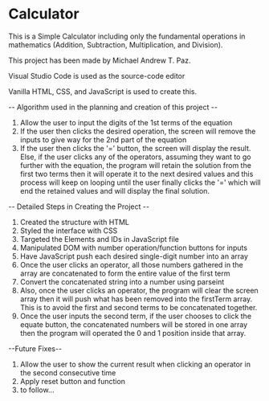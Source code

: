 # Calculator

This is a Simple Calculator including only the fundamental operations in mathematics (Addition, Subtraction, Multiplication, and Division).

This project has been made by Michael Andrew T. Paz.

Visual Studio Code is used as the source-code editor

Vanilla HTML, CSS, and JavaScript is used to create this.

-- Algorithm used in the planning and creation of this project --

1. Allow the user to input the digits of the 1st terms of the equation
2. If the user then clicks the desired operation, the screen will remove the inputs to give way for the 2nd part of the equation
3. If the user then clicks the '=' button, the screen will display the result. Else, if the user clicks any of the operators, assuming they want to go further with the equation, the program will retain the solution from the first two terms then it will operate it to the next desired values and this process will keep on looping until the user finally clicks the '=' which will end the retained values and will display the final solution.

-- Detailed Steps in Creating the Project --

1. Created the structure with HTML
2. Styled the interface with CSS
3. Targeted the Elements and IDs in JavaScript file
4. Manipulated DOM with number operation/function buttons for inputs
5. Have JavaScript push each desired single-digit number into an array
6. Once the user clicks an operator, all those numbers gathered in the array are concatenated to form the entire value of the first term
7. Convert the concatenated string into a number using parseint
8. Also, once the user clicks an operator, the program will clear the screen array then it will push what has been removed into the firstTerm array. This is to avoid the first and second terms to be concatenated together.
9. Once the user inputs the second term, if the user chooses to click the equate button, the concatenated numbers will be stored in one array then the program will operated the 0 and 1 position inside that array.

--Future Fixes--

1. Allow the user to show the current result when clicking an operator in the second consecutive time
2. Apply reset button and function
3. to follow...
